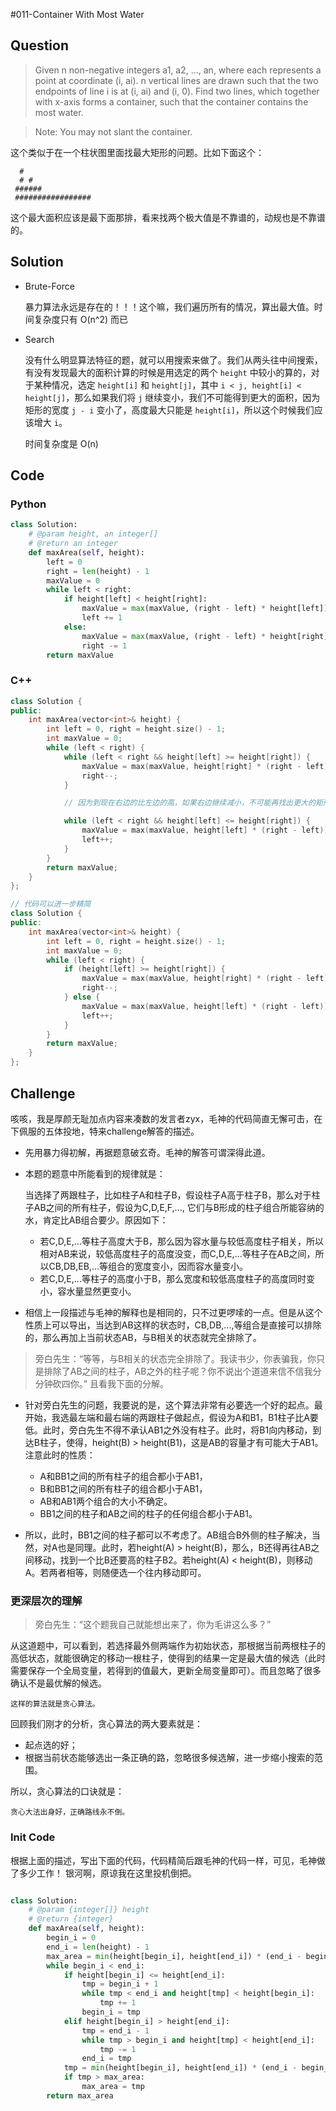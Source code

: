 #011-Container With Most Water

## Question
> Given n non-negative integers a1, a2, ..., an, where each represents a point at coordinate (i, ai). n vertical lines are drawn such that the two endpoints of line i is at (i, ai) and (i, 0). Find two lines, which together with x-axis forms a container, such that the container contains the most water. 

> Note: You may not slant the container. 

这个类似于在一个柱状图里面找最大矩形的问题。比如下面这个：

```
  #
  # #
 ######
 #################
```

这个最大面积应该是最下面那排，看来找两个极大值是不靠谱的，动规也是不靠谱的。

## Solution

- Brute-Force

	暴力算法永远是存在的！！！这个嘛，我们遍历所有的情况，算出最大值。时间复杂度只有 O(n^2) 而已

- Search

	没有什么明显算法特征的题，就可以用搜索来做了。我们从两头往中间搜索，有没有发现最大的面积计算的时候是用选定的两个 `height` 中较小的算的，对于某种情况，选定 `height[i]` 和 `height[j]`，其中 `i < j, height[i] < height[j]`，那么如果我们将 `j` 继续变小，我们不可能得到更大的面积，因为矩形的宽度 `j - i` 变小了，高度最大只能是 `height[i]`，所以这个时候我们应该增大 `i`。
	
	时间复杂度是 O(n)

## Code

### Python

```python
class Solution:
    # @param height, an integer[]
    # @return an integer
    def maxArea(self, height):
        left = 0
        right = len(height) - 1
        maxValue = 0
        while left < right:
            if height[left] < height[right]:
                maxValue = max(maxValue, (right - left) * height[left])
                left += 1
            else:
                maxValue = max(maxValue, (right - left) * height[right])
                right -= 1
        return maxValue
```

### C++

```cpp
class Solution {
public:
    int maxArea(vector<int>& height) {
        int left = 0, right = height.size() - 1;
        int maxValue = 0;
        while (left < right) {
            while (left < right && height[left] >= height[right]) {
                maxValue = max(maxValue, height[right] * (right - left));
                right--;
            }

			// 因为到现在右边的比左边的高，如果右边继续减小，不可能再找出更大的矩形了，所以换左边来搜索

            while (left < right && height[left] <= height[right]) {
                maxValue = max(maxValue, height[left] * (right - left));
                left++;
            }
        }
        return maxValue;
    }
};

// 代码可以进一步精简
class Solution {
public:
    int maxArea(vector<int>& height) {
        int left = 0, right = height.size() - 1;
        int maxValue = 0;
        while (left < right) {
			if (height[left] >= height[right]) {
				maxValue = max(maxValue, height[right] * (right - left));
				right--;
			} else {
				maxValue = max(maxValue, height[left] * (right - left));
				left++;
			}
        }
        return maxValue;
    }
};
```

## Challenge

咳咳，我是厚颜无耻加点内容来凑数的发言者zyx，毛神的代码简直无懈可击，在下佩服的五体投地，特来challenge解答的描述。

- 先用暴力得初解，再据题意破玄奇。毛神的解答可谓深得此道。
- 本题的题意中所能看到的规律就是：
	
	当选择了两跟柱子，比如柱子A和柱子B，假设柱子A高于柱子B，那么对于柱子AB之间的所有柱子，假设为C,D,E,F,..., 它们与B形成的柱子组合所能容纳的水，肯定比AB组合要少。原因如下：
	- 若C,D,E,...等柱子高度大于B，那么因为容水量与较低高度柱子相关，所以相对AB来说，较低高度柱子的高度没变，而C,D,E,...等柱子在AB之间，所以CB,DB,EB,...等组合的宽度变小，因而容水量变小。
	- 若C,D,E,...等柱子的高度小于B，那么宽度和较低高度柱子的高度同时变小，容水量显然更变小。
	
- 相信上一段描述与毛神的解释也是相同的，只不过更啰嗦的一点。但是从这个性质上可以导出，当达到AB这样的状态时，CB,DB,...,等组合是直接可以排除的，那么再加上当前状态AB，与B相关的状态就完全排除了。
> 旁白先生：“等等，与B相关的状态完全排除了。我读书少，你表骗我，你只是排除了AB之间的柱子，AB之外的柱子呢？你不说出个道道来信不信我分分钟砍四你。” 且看我下面的分解。
- 针对旁白先生的问题，我要说的是，这个算法非常有必要选一个好的起点。最开始，我选最左端和最右端的两跟柱子做起点，假设为A和B1，B1柱子比A要低。此时，旁白先生不得不承认AB1之外没有柱子。此时，将B1向内移动，到达B柱子，使得，height(B) > height(B1)，这是AB的容量才有可能大于AB1。注意此时的性质：
	- A和BB1之间的所有柱子的组合都小于AB1，
	- B和BB1之间的所有柱子的组合都小于AB1，
	- AB和AB1两个组合的大小不确定。
	- BB1之间的柱子和AB之间的柱子的任何组合都小于AB1。
	
- 所以，此时，BB1之间的柱子都可以不考虑了。AB组合B外侧的柱子解决，当然，对A也是同理。此时，若height(A) > height(B)，那么，B还得再往AB之间移动，找到一个比B还要高的柱子B2。若height(A) < height(B)，则移动A。若两者相等，则随便选一个往内移动即可。

### 更深层次的理解

> 旁白先生：“这个题我自己就能想出来了，你为毛讲这么多？”

从这道题中，可以看到，若选择最外侧两端作为初始状态，那根据当前两根柱子的高低状态，就能很确定的移动一根柱子，使得到的结果一定是最大值的候选（此时需要保存一个全局变量，若得到的值最大，更新全局变量即可）。而且忽略了很多确认不是最优解的候选。

	这样的算法就是贪心算法。
	
回顾我们刚才的分析，贪心算法的两大要素就是：

- 起点选的好；
- 根据当前状态能够选出一条正确的路，忽略很多候选解，进一步缩小搜索的范围。

所以，贪心算法的口诀就是：

	贪心大法出身好，正确路线永不倒。

### Init Code

根据上面的描述，写出下面的代码，代码精简后跟毛神的代码一样，可见，毛神做了多少工作！ 银河啊，原谅我在这里投机倒把。

```python

class Solution:
    # @param {integer[]} height
    # @return {integer}
    def maxArea(self, height):
        begin_i = 0
        end_i = len(height) - 1
        max_area = min(height[begin_i], height[end_i]) * (end_i - begin_i)
        while begin_i < end_i:
            if height[begin_i] <= height[end_i]:
                tmp = begin_i + 1
                while tmp < end_i and height[tmp] < height[begin_i]:
                    tmp += 1
                begin_i = tmp
            elif height[begin_i] > height[end_i]:
                tmp = end_i - 1
                while tmp > begin_i and height[tmp] < height[end_i]:
                    tmp -= 1
                end_i = tmp
            tmp = min(height[begin_i], height[end_i]) * (end_i - begin_i)
            if tmp > max_area:
                max_area = tmp
        return max_area
```